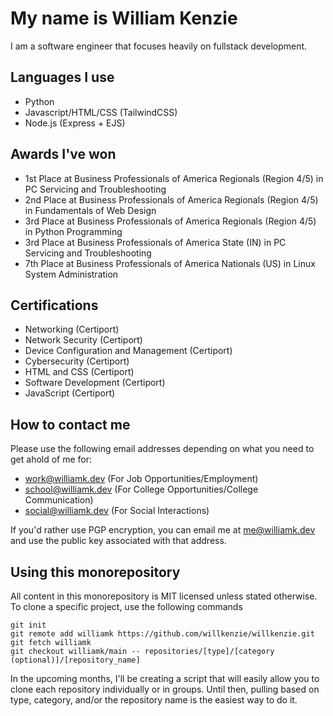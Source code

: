 # My name is William Kenzie
I am a software engineer that focuses heavily on fullstack development.

## Languages I use
- Python
- Javascript/HTML/CSS (TailwindCSS)
- Node.js (Express + EJS)

## Awards I've won
- 1st Place at Business Professionals of America Regionals (Region 4/5) in PC Servicing and Troubleshooting
- 2nd Place at Business Professionals of America Regionals (Region 4/5) in Fundamentals of Web Design
- 3rd Place at Business Professionals of America Regionals (Region 4/5) in Python Programming
- 3rd Place at Business Professionals of America State (IN) in PC Servicing and Troubleshooting
- 7th Place at Business Professionals of America Nationals (US) in Linux System Administration

## Certifications
- Networking (Certiport)
- Network Security (Certiport)
- Device Configuration and Management (Certiport)
- Cybersecurity (Certiport)
- HTML and CSS (Certiport)
- Software Development (Certiport)
- JavaScript (Certiport)

## How to contact me
Please use the following email addresses depending on what you need to get ahold of me for:
- work@williamk.dev (For Job Opportunities/Employment)
- school@williamk.dev (For College Opportunities/College Communication)
- social@williamk.dev (For Social Interactions)

If you'd rather use PGP encryption, you can email me at me@williamk.dev and use the public key associated with that address. 

## Using this monorepository
All content in this monorepository is MIT licensed unless stated otherwise.
To clone a specific project, use the following commands

```
git init
git remote add williamk https://github.com/willkenzie/willkenzie.git
git fetch williamk
git checkout williamk/main -- repositories/[type]/[category (optional)]/[repository_name]
```

In the upcoming months, I'll be creating a script that will easily allow you to clone each repository individually or in groups. Until then, pulling based on type, category, and/or the repository name is the easiest way to do it.
